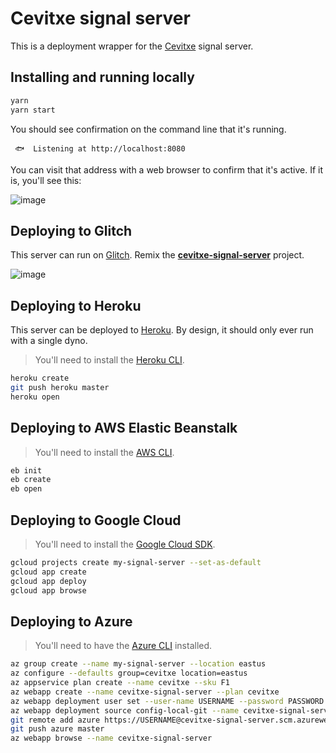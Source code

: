 ﻿# Cevitxe signal server

This is a deployment wrapper for the [Cevitxe](https://github.com/DevResults/cevitxe) signal server.

## Installing and running locally

```bash
yarn
yarn start
```

You should see confirmation on the command line that it's running.

```
 🐟  Listening at http://localhost:8080
```

You can visit that address with a web browser to confirm that it's active. If it is, you'll see this:

![image](https://user-images.githubusercontent.com/2136620/68671483-b37b9f00-054f-11ea-8043-c5f028e38ef2.png)

## Deploying to Glitch

This server can run on [Glitch](https://glitch.com). Remix the
[**cevitxe-signal-server**](https://glitch.com/edit/#!/cevitxe-signal-server) project.

![image](https://user-images.githubusercontent.com/2136620/68673397-ef186800-0553-11ea-9840-45963ad4c18d.png)

## Deploying to Heroku

This server can be deployed to [Heroku](https://heroku.com). By design, it should only ever run with a single dyno.

> You'll need to install the [Heroku CLI](https://devcenter.heroku.com/articles/heroku-cli).

```bash
heroku create
git push heroku master
heroku open
```

## Deploying to AWS Elastic Beanstalk

> You'll need to install the [AWS CLI](https://docs.aws.amazon.com/cli/latest/userguide/install-cliv1.html).

```bash
eb init
eb create
eb open
```

## Deploying to Google Cloud

> You'll need to install the [Google Cloud SDK](https://cloud.google.com/sdk/docs/).

```bash
gcloud projects create my-signal-server --set-as-default
gcloud app create
gcloud app deploy
gcloud app browse
```

## Deploying to Azure

> You'll need to have the [Azure CLI](https://docs.microsoft.com/en-us/cli/azure/install-azure-cli?view=azure-cli-latest) installed.

```bash
az group create --name my-signal-server --location eastus
az configure --defaults group=cevitxe location=eastus
az appservice plan create --name cevitxe --sku F1
az webapp create --name cevitxe-signal-server --plan cevitxe
az webapp deployment user set --user-name USERNAME --password PASSWORD
az webapp deployment source config-local-git --name cevitxe-signal-server
git remote add azure https://USERNAME@cevitxe-signal-server.scm.azurewebsites.net/cevitxe-signal-server.git
git push azure master
az webapp browse --name cevitxe-signal-server
```
